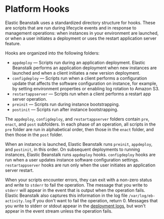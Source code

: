 # Platform Hooks<a name="custom-platform-hooks"></a>

Elastic Beanstalk uses a standardized directory structure for hooks\. These are scripts that are run during lifecycle events and in response to management operations: when instances in your environment are launched, or when a user initiates a deployment or uses the restart application server feature\.

Hooks are organized into the following folders:
+ `appdeploy` — Scripts run during an application deployment\. Elastic Beanstalk performs an application deployment when new instances are launched and when a client initiates a new version deployment\.
+ `configdeploy` — Scripts run when a client performs a configuration update that affects the software configuration on instance, for example, by setting environment properties or enabling log rotation to Amazon S3\.
+ `restartappserver` — Scripts run when a client performs a restart app server operation\.
+ `preinit` — Scripts run during instance bootstrapping\.
+ `postinit` — Scripts run after instance bootstrapping\.

The `appdeploy`, `configdeploy`, and `restartappserver` folders contain `pre`, `enact`, and `post` subfolders\. In each phase of an operation, all scripts in the `pre` folder are run in alphabetical order, then those in the `enact` folder, and then those in the `post` folder\.

When an instance is launched, Elastic Beanstalk runs `preinit`, `appdeploy`, and `postinit`, in this order\. On subsequent deployments to running instances, Elastic Beanstalk runs `appdeploy` hooks\. `configdeploy` hooks are run when a user updates instance software configuration settings\. `restartappserver` hooks are run only when the user initiates an application server restart\.

When your scripts encounter errors, they can exit with a non\-zero status and write to `stderr` to fail the operation\. The message that you write to `stderr` will appear in the event that is output when the operation fails\. Elastic Beanstalk also captures this information in the log file `/var/log/eb-activity.log` If you don't want to fail the operation, return 0\. Messages that you write to stderr or stdout appear in the [deployment logs](using-features.logging.md), but won't appear in the event stream unless the operation fails\.